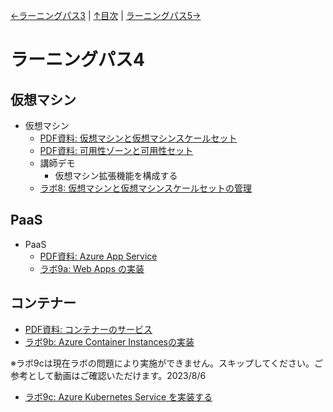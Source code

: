[←ラーニングパス3](lp03.md) | [↑目次](README.md) | [ラーニングパス5→](lp05.md)

# ラーニングパス4

## 仮想マシン

- 仮想マシン
  - [PDF資料: 仮想マシンと仮想マシンスケールセット](pdf/vm%E3%81%A8vmss.pdf)
  - [PDF資料: 可用性ゾーンと可用性セット](pdf/%E5%8F%AF%E7%94%A8%E6%80%A7%E3%82%BE%E3%83%BC%E3%83%B3%E3%83%BB%E5%8F%AF%E7%94%A8%E6%80%A7%E3%82%BB%E3%83%83%E3%83%88.pdf)
  - 講師デモ
    - 仮想マシン拡張機能を構成する
  - [ラボ8: 仮想マシンと仮想マシンスケールセットの管理](lab08cs.md)

## PaaS

- PaaS
  - [PDF資料: Azure App Service](pdf/Azure%20App%20Service.pdf)
  - [ラボ9a: Web Apps の実装](lab09acs.md)

## コンテナー

- [PDF資料: コンテナーのサービス](pdf/%E3%82%B3%E3%83%B3%E3%83%86%E3%83%8A%E3%83%BC%E3%81%AE%E3%82%B5%E3%83%BC%E3%83%93%E3%82%B9.pdf)
- [ラボ9b: Azure Container Instancesの実装](lab09bcs.md)

※ラボ9cは現在ラボの問題により実施ができません。スキップしてください。ご参考として動画はご確認いただけます。2023/8/6

- [ラボ9c: Azure Kubernetes Service を実装する](lab09ccs.md)
